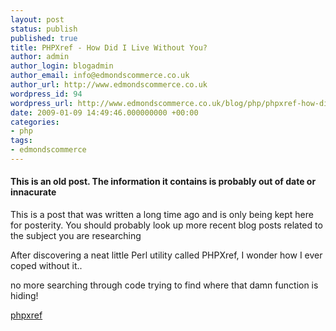 ```yaml
---
layout: post
status: publish
published: true
title: PHPXref - How Did I Live Without You?
author: admin
author_login: blogadmin
author_email: info@edmondscommerce.co.uk
author_url: http://www.edmondscommerce.co.uk
wordpress_id: 94
wordpress_url: http://www.edmondscommerce.co.uk/blog/php/phpxref-how-did-i-live-without-you/
date: 2009-01-09 14:49:46.000000000 +00:00
categories:
- php
tags:
- edmondscommerce
---
```

<div class="oldpost"><h4>This is an old post. The information it contains is probably out of date or innacurate</h4>
<p>
This is a post that was written a long time ago and is only being kept here for posterity.
You should probably look up more recent blog posts related to the subject you are researching
</p>
</div>
After discovering a neat little Perl utility called PHPXref, I wonder how I ever coped without it..

no more searching through code trying to find where that damn function is hiding!

<a href="http://phpxref.sourceforge.net/" rel="nofollow">phpxref</a>
